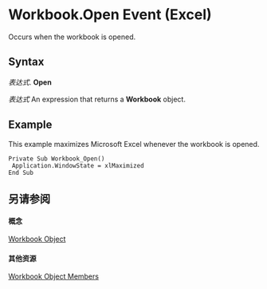 
# Workbook.Open Event (Excel)

Occurs when the workbook is opened.


## Syntax

 _表达式_. **Open**

 _表达式_ An expression that returns a **Workbook** object.


## Example

This example maximizes Microsoft Excel whenever the workbook is opened.


```
Private Sub Workbook_Open() 
 Application.WindowState = xlMaximized 
End Sub
```


## 另请参阅


#### 概念


[Workbook Object](8c00aa60-c974-eed3-0812-3c9625eb0d4c.md)
#### 其他资源


[Workbook Object Members](http://msdn.microsoft.com/library/dce102a3-25de-3ff4-2ce5-bc56e08baca7%28Office.15%29.aspx)